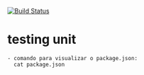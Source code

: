 [![Build Status](https://app.travis-ci.com/josiasmartins/calculadora-jsBdd.svg?branch=main)](https://app.travis-ci.com/josiasmartins/calculadora-jsBdd)
# testing unit

    - comando para visualizar o package.json:
      cat package.json